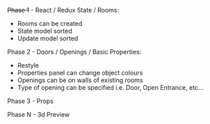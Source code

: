 ~~Phase 1~~ - React / Redux State / Rooms:
* Rooms can be created
* State model sorted
* Update model sorted

Phase 2 - Doors / Openings / Basic Properties:
* Restyle
* Properties panel can change object colours
* Openings can be on walls of existing rooms
* Type of opening can be specified i.e. Door, Open Entrance, etc... 

Phase 3 - Props


Phase N - 3d Preview